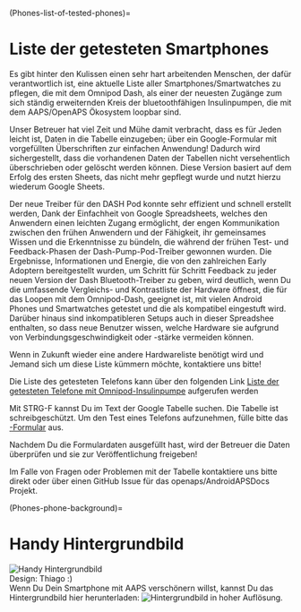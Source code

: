 (Phones-list-of-tested-phones)=

# Liste der getesteten Smartphones

Es gibt hinter den Kulissen einen sehr hart arbeitenden Menschen, der dafür verantwortlich ist, eine aktuelle Liste aller Smartphones/Smartwatches zu pflegen, die mit dem Omnipod Dash, als einer der neuesten Zugänge zum sich ständig erweiternden Kreis der bluetoothfähigen Insulinpumpen, die mit dem AAPS/OpenAPS Ökosystem loopbar sind.

Unser Betreuer hat viel Zeit und Mühe damit verbracht, dass es für Jeden leicht ist, Daten in die Tabelle einzugeben; über ein Google-Formular mit vorgefüllten Überschriften zur einfachen Anwendung! Dadurch wird sichergestellt, dass die vorhandenen Daten der Tabellen nicht versehentlich überschrieben oder gelöscht werden können. Diese Version basiert auf dem Erfolg des ersten Sheets, das nicht mehr gepflegt wurde und nutzt hierzu wiederum Google Sheets.

Der neue Treiber für den DASH Pod konnte sehr effizient und schnell erstellt werden, Dank der Einfachheit von Google Spreadsheets, welches den Anwendern einen leichten Zugang ermöglicht, der engen Kommunikation zwischen den frühen Anwendern und der Fähigkeit, ihr gemeinsames Wissen und die Erkenntnisse zu bündeln, die während der frühen Test- und Feedback-Phasen der Dash-Pump-Pod-Treiber gewonnen wurden. Die Ergebnisse, Informationen und Energie, die von den zahlreichen Early Adoptern bereitgestellt wurden, um Schritt für Schritt Feedback zu jeder neuen Version der Dash Bluetooth-Treiber zu geben, wird deutlich, wenn Du die umfassende Vergleichs- und Kontrastliste der Hardware öffnest, die für das Loopen mit dem Omnipod-Dash, geeignet ist, mit vielen Android Phones und Smartwatches getestet und die als kompatibel eingestuft wird. Darüber hinaus sind inkompatibleren Setups auch in dieser Spreadshee enthalten, so dass neue Benutzer wissen, welche Hardware sie aufgrund von Verbindungsgeschwindigkeit oder -stärke vermeiden können.

Wenn in Zukunft wieder eine andere Hardwareliste benötigt wird und Jemand sich um diese Liste kümmern möchte, kontaktiere uns bitte!

Die Liste des getesteten Telefons kann über den folgenden Link [Liste der getesteten Telefone mit Omnipod-Insulinpumpe](https://docs.google.com/spreadsheets/d/1zO-Vf3wv0jji5Gflk6pe48oi348ApF5RvMcI6NG5TnY) aufgerufen werden

Mit STRG-F kannst Du im Text der Google Tabelle suchen. Die Tabelle ist schreibgeschützt. Um den Test eines Telefons aufzunehmen, fülle bitte das [-Formular](https://forms.gle/g7GbSkMCTfFrWKjSA) aus.

Nachdem Du die Formulardaten ausgefüllt hast, wird der Betreuer die Daten überprüfen und sie zur Veröffentlichung freigeben!

Im Falle von Fragen oder Problemen mit der Tabelle kontaktiere uns bitte direkt oder über einen GitHub Issue für das openaps/AndroidAPSDocs Projekt.

(Phones-phone-background)=

# Handy Hintergrundbild

![Handy Hintergrundbild](../images/bg_phone_thump.jpg) </br> Design: Thiago :) </br> Wenn Du Dein Smartphone mit AAPS verschönern willst, kannst Du das Hintergrundbild hier herunterladen: ![Hintergrundbild in hoher Auflösung.](../images/bg_phone.jpg)